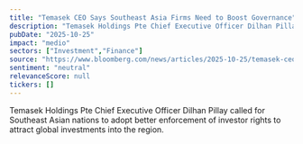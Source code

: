 ```yaml
---
title: "Temasek CEO Says Southeast Asia Firms Need to Boost Governance"
description: "Temasek Holdings Pte Chief Executive Officer Dilhan Pillay urges Southeast Asian countries to improve investor rights enforcement to attract global investments."
pubDate: "2025-10-25"
impact: "medio"
sectors: ["Investment","Finance"]
source: "https://www.bloomberg.com/news/articles/2025-10-25/temasek-ceo-says-southeast-asia-firms-need-to-boost-governance"
sentiment: "neutral"
relevanceScore: null
tickers: []
---
```


Temasek Holdings Pte Chief Executive Officer Dilhan Pillay called for Southeast Asian nations to adopt better enforcement of investor rights to attract global investments into the region.
